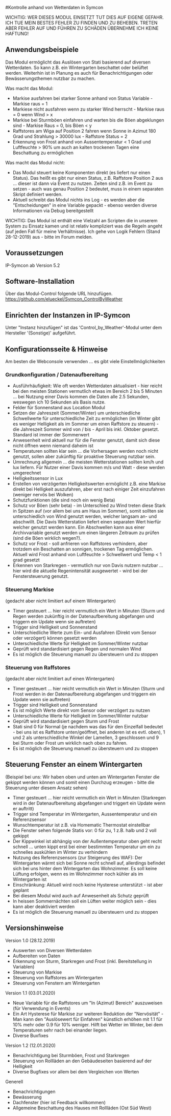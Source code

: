 #Kontrolle anhand von Wetterdaten in Symcon

WICHTIG: WER DIESES MODUL EINSETZT TUT DIES AUF EIGENE GEFAHR. ICH TUE MEIN BESTES FEHLER ZU FINDEN UND ZU BEHEBEN. TRETEN ABER FEHLER AUF UND FÜHREN ZU SCHÄDEN ÜBERNEHME ICH KEINE HAFTUNG! 

## Anwendungsbeispiele
Das Modul ermöglicht das Auslösen von Stati basierend auf diversen Wetterdaten. So kann z.B. ein Wintergarten beschattet oder belüftet werden. Weiterhin ist in Planung es auch für Benachrichtigungen oder Bewässerungsthemen nutzbar zu machen. 

Was macht das Modul: 
* Markise ausfahren bei starker Sonne anhand von Status Variable - Markise raus = 1
* Markiese nicht ausfahren wenn zu starker Wind herrscht - Markise raus = 0 wenn Wind > x
* Markise bei Sturmböen einfahren und warten bis die Böen abgeklungen sind - Markise Raus = 0, bis Böen < y
* Raffstores am Wiga auf Position 2 fahren wenn Sonne in Azimut 180 Grad und Strahlung > 30000 lux - Raffstore Status = 2
* Erkennung von Frost anhand von Aussentemperatur < 1 Grad und Luftfeuchte > 90% um auch an kalten trockenen Tagen eine Beschattung zu ermöglichen

Was macht das Modul nicht:
* Das Modul steuert keine Komponenten direkt (es liefert nur einen Status). Das heißt es gibt nur einen Status, z.B. Raffstore Position 2 aus ... dieser ist dann via Event zu nutzen. Zeiten sind z.B. im Event zu setzen - auch was genau Position 2 bedeutet, muss in einem separaten Skript definiert werden. 
* Aktuell schreibt das Modul nichts ins Log - es werden aber die "Entscheidungen" in eine Variable gepackt - ebenso werden diverse Informationen via Debug bereitgestellt 

WICHTIG: Das Modul ist enthält eine Vielzahl an Scripten die in unserem System zu Einsatz kamen und ist relativ kompliziert was die Regeln angeht (auf jeden Fall für meine Verhältnisse). Ich gehe von Logik Fehlern (Stand 28-12-2019) aus - bitte im Forum melden. 


## Voraussetzungen
IP-Symcon ab Version 5.2

## Software-Installation
Über das Modul-Control folgende URL hinzufügen.
https://github.com/elueckel/Symcon_ControlByWeather

## Einrichten der Instanzen in IP-Symcon
Unter "Instanz hinzufügen" ist das 'Control_by_Weather'-Modul unter dem Hersteller '(Sonstige)' aufgeführt.

## Konfigurationsseite & Hinweise
Am besten die Webconsole verwenden ... es gibt viele Einstellmöglichkeiten

### Grundkonfiguration / Datenaufbereitung
* Ausführhäufigkeit: Wie oft werden Wetterdaten aktualisiert - hier reicht bei den meisten Stationen vermutlich etwas im Bereich 2 bis 5 Minuten ... bei Nutzung einer Davis kommen die Daten alle 2.5 Sekunden, weswegen ich 10 Sekunden als Basis nutze. 
* Felder für Sonnenstand aus Location Modul
* Setzen der Jahreszeit (Sommer/Winter) um unterschiedliche Schwellwerte für unterschiedliche Zeit zu ermöglichen (im Winter gibt es weniger Helligkeit als im Sommer um einen Raffstore zu steuern) - die Jahreszeit Sommer wird von / bis - April bis inkl. Oktober gesetzt. Standard ist immer der Sommerwert
* Anwesenheit wird aktuell nur für die Fenster genutzt, damit sich diese nicht öffnen wenn niemand daheim ist
* Temperaturen sollten klar sein ... die Vorhersagen werden noch nicht genutzt, sollen aber zukünftig für proaktive Steuerung nutzbar sein.
* Umrechnung allgemein ... die meisten Wetterstationen sollten km/h und lux liefern. Für Nutzer einer Davis kommen m/s und Watt - diese werden umgerechnet
* Helligkeitssensor in Lux
* Erstellen von verzögerten Helligkeitswerten ermöglicht z.B. eine Markise direkt bei Helligkeit auszufahren, aber erst nach einiger Zeit einzufahren (weniger nervös bei Wolken)
* Schutzfunktionen (die sind noch ein wenig Beta)
* Schutz vor Böen (sehr beta) - im Unterschied zu Wind treten diese Stark in Spitzen auf (vor allem bei uns am Haus im Sommer), somit sollten sie unterschiedlich von Wind genutzt werden, welcher langsam an- und abschwillt. Die Davis Wetterstation liefert einen separaten Wert hierfür welcher genutzt werden kann. Ein Abschwellen kann aus einer Archivvariable genutzt werden um einen längeren Zeitraum zu prüfen (sind die Böen wirklich wegen?).
* Schutz vor Frost - soll anfrieren von Raffstores verhindern, aber trotzdem ein Beschatten an sonnigen, trockenen Tag ermöglichen. Aktuell wird Frost anhand von Luftfeuchte > Schwellwert und Temp < 1 grad gesetzt
* Erkennen von Starkregen - vermutlich nur von Davis nutzern nutzbar ... hier wird die aktuelle Regenintensität ausgewertet - wird bei der Fenstersteuerung genutzt.

### Steuerung Markise
(gedacht aber nicht limitiert auf einem Wintergarten)
* Timer gesteuert ... hier reicht vermutlich ein Wert in Minuten (Sturm und Regen werden zukünftig in der Datenaufbereitung abgefangen und triggern ein Update wenn sie auftreten)
* Trigger sind Helligkeit und Sonnenstand
* Unterschiedliche Werte zum Ein- und Ausfahren (Direkt vom Sensor oder verzögert) können gesetzt werden
* Unterschiedliche Werte für Helligkeit im Sommer/Winter nutzbar
* Geprüft wird standardisiert gegen Regen und normalen Wind
* Es ist möglich die Steuerung manuell zu übersteuern und zu stoppen


### Steuerung von Raffstores
(gedacht aber nicht limitiert auf einen Wintergarten) 
* Timer gesteuert ... hier reicht vermutlich ein Wert in Minuten (Sturm und Frost werden in der Datenaufbereitung abgefangen und triggern ein Update wenn sie auftreten)
* Trigger sind Helligkeit und Sonnenstand
* Es ist möglich Werte direkt vom Sensor oder verzögert zu nutzen 
* Unterschiedliche Werte für Helligkeit im Sommer/Winter nutzbar
* Geprüft wird standardisiert gegen Sturm und Frost
* Stati sind 0 für Normal (je nachdem was das für den Einzelfall bedeutet - bei uns ist es Raffstore unten/geöffnet, bei anderen ist es evtl. oben), 1 und 2 als unterschiedliche Winkel der Lamellen, 3 geschlossen und 9 bei Sturm oder Frost um wirklich nach oben zu fahren.
* Es ist möglich die Steuerung manuell zu übersteuern und zu stoppen

## Steuerung Fenster an einem Wintergarten
(Beispiel bei uns: Wir haben oben und unten am Wintergarten Fenster die gekippt werden können und somit einen Durchzug erzeugen - bitte die Steuerung unter diesem Ansatz sehen)
* Timer gesteuert ... hier reicht vermutlich ein Wert in Minuten (Starkregen wird in der Datenaufbereitung abgefangen und triggert ein Update wenn er auftritt)
* Trigger sind Temperatur im Wintergarten, Aussentemperatur und ein Referenzsensor
* Wunschtemperatur ist z.B. via Homematic Thermostat einstellbar
* Die Fenster sehen folgende Statis vor: 0 für zu, 1 z.B. halb und 2 voll gekippt 
* Der Kippwinkel ist abhängig von der Außentemperatur oben geht recht schnell ... unten kippt erst bei einer bestimmten Temperatur um ein zu schnelles auskühlen im Winter zu verhindern
* Nutzung des Referenzsensors (zur Steigerung des WAF): Der Wintergarten wärmt sich bei Sonne recht schnell auf, allerdings befindet sich bei uns hinter dem Wintergarten das Wohnzimmer. Es soll keine Lüftung erfolgen, wenn es im Wohnzimmer noch kühler als im Wintergarten ist
* Einschränkung: Aktuell wird noch keine Hysterese unterstützt - ist aber geplant 
* Bei diesem Modul wird auch auf Anwesenheit als Schutz geprüft
* In heissen Sommernächten soll ein Lüften weiter möglich sein - dies kann aber deaktiviert werden 
* Es ist möglich die Steuerung manuell zu übersteuern und zu stoppen


## Versionshinweise

Version 1.0 (28.12.2019)
* Auswerten von Diversen Wetterdaten
* Aufbereiten von Daten
* Erkennung von Sturm, Starkregen und Frost (inkl. Bereitstellung in Variablen)
* Steuerung von Markise
* Steuerung von Raffstores am Wintergarten
* Steuerung von Fenstern am Wintergarten

Version 1.1 (03.01.2020)
* Neue Variable für die Raffstores um "In (Azimut) Bereich" auszuweisen (für Verwendung in Events)
* Ein Art Hysterese für Markise zur weiteren Reduktion der "Nervösität" - Man kann den "Auslösewert für Einfahren" künstlich erhöhen mit 1.1 für 10% mehr oder 0.9 für 10% weniger. Hilft bei Wetter im Winter, bei dem Temperaturen sehr nach bei einander liegen. 
* Diverse Buxfixes

Version 1.2 (12.01.2020)
* Benachrichtigung bei Sturmböen, Frost und Starkregen
* Steuerung von Rollläden an den Gebäudeseiten basierend auf der Helligkeit
* Diverse Bugfixes vor allem bei dem Vergleichen von Werten


Generell
* Benachrichtigungen
* Bewässerung
* Dachfenster (hier ist Feedback willkommen)
* Allgemeine Beschattung des Hauses mit Rollläden (Ost Süd West)
